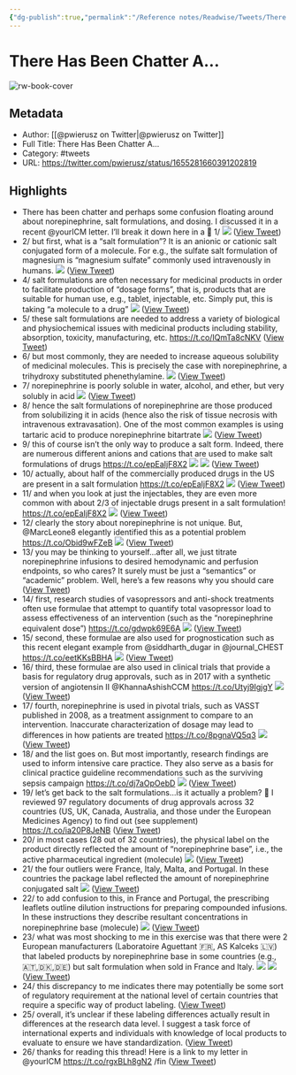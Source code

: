 ```yaml
---
{"dg-publish":true,"permalink":"/Reference notes/Readwise/Tweets/There Has Been Chatter A.../"}
---
```


# There Has Been Chatter A...

![rw-book-cover](https://pbs.twimg.com/profile_images/1096417527150841856/eFz_9DeY.jpg)

## Metadata
- Author: [[@pwierusz on Twitter\|@pwierusz on Twitter]]
- Full Title: There Has Been Chatter A...
- Category: #tweets
- URL: https://twitter.com/pwierusz/status/1655281660391202819

## Highlights
- There has been chatter and perhaps some confusion floating around about norepinephrine, salt formulations, and dosing. 
  I discussed it in a recent @yourICM letter. I’ll break it down here in a 🧵
  1/ 
  ![](https://pbs.twimg.com/media/Fvi95XgX0AAZ_0Q.jpg) ([View Tweet](https://twitter.com/pwierusz/status/1655281660391202819))
- 2/ but first, what is a “salt formulation”?
  It is an anionic or cationic salt conjugated form of a molecule. 
  For e.g., the sulfate salt formulation of magnesium is “magnesium sulfate” commonly used intravenously in humans. 
  ![](https://pbs.twimg.com/media/Fvi95uXWYAE0_qa.jpg) ([View Tweet](https://twitter.com/pwierusz/status/1655281664505905154))
- 4/ salt formulations are often necessary for medicinal products in order to facilitate production of “dosage forms”, that is, products that are suitable for human use, e.g., tablet, injectable, etc. 
  Simply put, this is taking “a molecule to a drug” 
  ![](https://pbs.twimg.com/media/Fvi957lWwAM3Wvk.jpg) ([View Tweet](https://twitter.com/pwierusz/status/1655281669375504384))
- 5/ these salt formulations are needed to address a variety of biological and physiochemical issues with medicinal products including stability, absorption, toxicity, manufacturing, etc. 
  https://t.co/IQmTa8cNKV ([View Tweet](https://twitter.com/pwierusz/status/1655281671975890944))
- 6/ but most commonly, they are needed to increase aqueous solubility of medicinal molecules. 
  This is precisely the case with norepinephrine, a trihydroxy substituted phenethylamine. 
  ![](https://pbs.twimg.com/media/Fvi96XRWIAIJsb2.jpg) ([View Tweet](https://twitter.com/pwierusz/status/1655281676208013313))
- 7/ norepinephrine is poorly soluble in water, alcohol, and ether, but very solubly in acid 
  ![](https://pbs.twimg.com/media/Fvi96nWWcAIFI9P.jpg) ([View Tweet](https://twitter.com/pwierusz/status/1655281681853546498))
- 8/ hence the salt formulations of norepinephrine are those produced from solubilizing it in acids (hence also the risk of tissue necrosis with intravenous extravasation). One of the most common examples is using tartaric acid to produce norepinephrine bitartrate 
  ![](https://pbs.twimg.com/media/Fvi96-SWIAEAo0X.jpg) ([View Tweet](https://twitter.com/pwierusz/status/1655281687511670784))
- 9/ this of course isn’t the only way to produce a salt form. Indeed, there are numerous different anions and cations that are used to make salt formulations of drugs
  https://t.co/epEaIjF8X2 
  ![](https://pbs.twimg.com/media/Fvi97TSWYAIv24D.jpg) 
  ![](https://pbs.twimg.com/media/Fvi97TNXgAIHhwu.jpg) ([View Tweet](https://twitter.com/pwierusz/status/1655281693710774272))
- 10/ actually, about half of the commercially produced drugs in the US are present in a salt formulation 
  https://t.co/epEaIjF8X2 
  ![](https://pbs.twimg.com/media/Fvi970DXsAMMoys.jpg) ([View Tweet](https://twitter.com/pwierusz/status/1655281707241578497))
- 11/ and when you look at just the injectables, they are even more common with about 2/3 of injectable drugs present in a salt formulation!
  https://t.co/epEaIjF8X2 
  ![](https://pbs.twimg.com/media/Fvi98jIXsAA5xMr.jpg) ([View Tweet](https://twitter.com/pwierusz/status/1655281716120940547))
- 12/ clearly the story about norepinephrine is not unique. But, @MarcLeone8 elegantly identified this as a potential problem 
  https://t.co/Obid9wFZeB 
  ![](https://pbs.twimg.com/media/Fvi99B8XsAQ3lx2.jpg) ([View Tweet](https://twitter.com/pwierusz/status/1655281724102791168))
- 13/ you may be thinking to yourself…after all, we just titrate norepinephrine infusions to desired hemodynamic and perfusion endpoints, so who cares? It surely must be just a “semantics” or “academic” problem. Well, here’s a few reasons why you should care ([View Tweet](https://twitter.com/pwierusz/status/1655281728603258880))
- 14/ first, research studies of vasopressors and anti-shock treatments often use formulae that attempt to quantify total vasopressor load to assess effectiveness of an intervention (such as the “norepinephrine equivalent dose”)
  https://t.co/gdwpk69E6A 
  ![](https://pbs.twimg.com/media/Fvi99vsX0AEO9Q5.jpg) ([View Tweet](https://twitter.com/pwierusz/status/1655281737038020610))
- 15/ second, these formulae are also used for prognostication such as this recent elegant example from @siddharth_dugar in @journal_CHEST 
  https://t.co/eetKKsBBHA 
  ![](https://pbs.twimg.com/media/Fvi9-PjXoAAKQ1x.jpg) ([View Tweet](https://twitter.com/pwierusz/status/1655281745749581824))
- 16/ third, these formulae are also used in clinical trials that provide a basis for regulatory drug approvals, such as in 2017 with a synthetic version of angiotensin II @KhannaAshishCCM 
  https://t.co/Utyj9IgjgY 
  ![](https://pbs.twimg.com/media/Fvi9-0HWIAAYKSS.jpg) ([View Tweet](https://twitter.com/pwierusz/status/1655281755962720258))
- 17/ fourth, norepinephrine is used in pivotal trials, such as VASST published in 2008, as a treatment assignment to compare to an intervention. Inaccurate characterization of dosage may lead to differences in how patients are treated
  https://t.co/8pgnaVQ5q3 
  ![](https://pbs.twimg.com/media/Fvi9_WHWAAMHCZn.jpg) ([View Tweet](https://twitter.com/pwierusz/status/1655281765211070465))
- 18/ and the list goes on. But most importantly, research findings are used to inform intensive care practice. They also serve as a basis for clinical practice guideline recommendations such as the surviving sepsis campaign
  https://t.co/dj7aOpOebD 
  ![](https://pbs.twimg.com/media/Fvi9_6zXsAEoXsI.jpg) ([View Tweet](https://twitter.com/pwierusz/status/1655281774811918339))
- 19/ let’s get back to the salt formulations…is it actually a problem? 
  🧐 I reviewed 97 regulatory documents of drug approvals across 32 countries (US, UK, Canada, Australia, and those under the European Medicines Agency) to find out 
  (see supplement)
  https://t.co/ia20P8JeNB ([View Tweet](https://twitter.com/pwierusz/status/1655281778850922497))
- 20/ in most cases (28 out of 32 countries), the physical label on the product directly reflected the amount of “norepinephrine base”, i.e., the active pharmaceutical ingredient (molecule) 
  ![](https://pbs.twimg.com/media/Fvi-Aq9WcAIgQ6H.jpg) ([View Tweet](https://twitter.com/pwierusz/status/1655281786417557506))
- 21/ the four outliers were France, Italy, Malta, and Portugal. In these countries the package label reflected the amount of norepinephrine conjugated salt 
  ![](https://pbs.twimg.com/media/Fvi-BHqWYAAgXv_.jpg) ([View Tweet](https://twitter.com/pwierusz/status/1655281796286754816))
- 22/ to add confusion to this, in France and Portugal, the prescribing leaflets outline dilution instructions for preparing compounded infusions. In these instructions they describe resultant concentrations in norepinephrine base (molecule) 
  ![](https://pbs.twimg.com/media/Fvi-BsiXoAE-U8t.jpg) ([View Tweet](https://twitter.com/pwierusz/status/1655281804029435906))
- 23/ what was most shocking to me in this exercise was that there were 2 European manufacturers (Laboratoire Aguettant 🇫🇷, AS Kalceks 🇱🇻) that labeled products by norepinephrine base in some countries (e.g., 🇦🇹,🇩🇰,🇩🇪) but salt formulation when sold in France and Italy. 
  ![](https://pbs.twimg.com/media/Fvi-CG3WYAMVw7m.jpg) 
  ![](https://pbs.twimg.com/media/Fvi-CG3XsAAH6b6.jpg) ([View Tweet](https://twitter.com/pwierusz/status/1655281810048180225))
- 24/ this discrepancy to me indicates there may potentially be some sort of regulatory requirement at the national level of certain countries that require a specific way of product labeling. ([View Tweet](https://twitter.com/pwierusz/status/1655281812434722817))
- 25/ overall, it’s unclear if these labeling differences actually result in differences at the research data level. I suggest a task force of international experts and individuals with knowledge of local products to evaluate to ensure we have standardization. ([View Tweet](https://twitter.com/pwierusz/status/1655281815274258438))
- 26/ thanks for reading this thread! Here is a link to my letter in @yourICM 
  https://t.co/rgxBLh8gN2
  /fin ([View Tweet](https://twitter.com/pwierusz/status/1655281818172522497))
